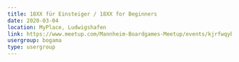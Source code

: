 ```yaml
---
title: 18XX für Einsteiger / 18XX for Beginners
date: 2020-03-04
location: MyPlace, Ludwigshafen
link: https://www.meetup.com/Mannheim-Boardgames-Meetup/events/kjrfwqybcfbgb/
usergroup: bogama
type: usergroup
---
```

